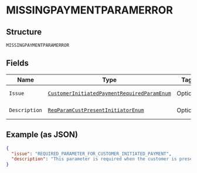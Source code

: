 
# MISSINGPAYMENTPARAMERROR

## Structure

`MISSINGPAYMENTPARAMERROR`

## Fields

| Name | Type | Tags | Description | Getter | Setter |
|  --- | --- | --- | --- | --- | --- |
| `Issue` | [`CustomerInitiatedPaymentRequiredParamEnum`](../../doc/models/customer-initiated-payment-required-param-enum.md) | Optional | - | CustomerInitiatedPaymentRequiredParamEnum getIssue() | setIssue(CustomerInitiatedPaymentRequiredParamEnum issue) |
| `Description` | [`ReqParamCustPresentInitiatorEnum`](../../doc/models/req-param-cust-present-initiator-enum.md) | Optional | - | ReqParamCustPresentInitiatorEnum getDescription() | setDescription(ReqParamCustPresentInitiatorEnum description) |

## Example (as JSON)

```json
{
  "issue": "REQUIRED_PARAMETER_FOR_CUSTOMER_INITIATED_PAYMENT",
  "description": "This parameter is required when the customer is present. If the customer is not present, indicate so by sending payment_initiator=`MERCHANT`. For details, see <a href=\"https://developer.paypal.com/docs/api/orders/v2/#definition-card_stored_credential\">Stored Credential</a>."
}
```

